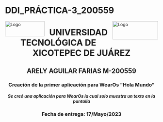 # DDI_PRÁCTICA-3_200559
<p>
<img src=https://github.com/Arely2409/DDI_TAREA-3_200559/assets/84819096/285c9e31-8d65-443f-a1ba-f252963cd261 alt="Logo" width="130" height="50" align="left"> <img src=https://github.com/Arely2409/DDI_TAREA-3_200559/assets/84819096/d6991d80-8278-4a17-b4ca-433d1b6241df alt="Logo" width="150" height="60" align="right"> 
</p>

<P>
  <h1 align="center">UNIVERSIDAD TECNOLÓGICA DE XICOTEPEC DE JUÁREZ</h1>
  <h2 align="center">ARELY AGUILAR FARIAS M-200559</h2>
  <h3 align="center">Creación de la primer aplicación para WearOs "Hola Mundo"</h3>
  <h5 align="center">Se creó una aplicación para WearOs la cual solo muestra un texto en la pantalla</h5>
  <h3 align="center">Fecha de entrega: 17/Mayo/2023</h3>
</P>
